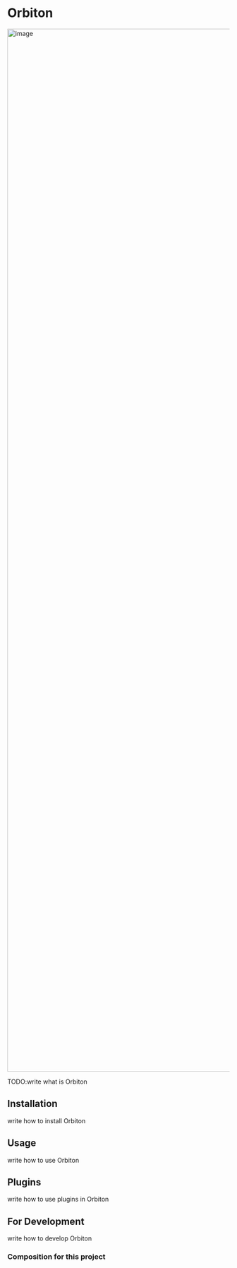 # Orbiton
<img width="3644" height="2362" alt="image" src="https://github.com/user-attachments/assets/4214eb03-962c-46b1-b621-db321b7dad71" />


TODO:write what is Orbiton

## Installation

write how to install Orbiton

## Usage

write how to use Orbiton

## Plugins

write how to use plugins in Orbiton

## For Development

write how to develop Orbiton

### Composition for this project
